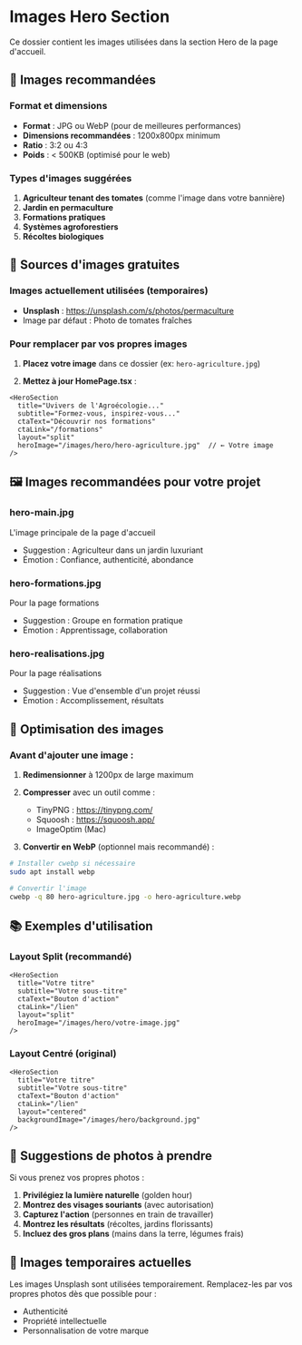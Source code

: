 # Images Hero Section

Ce dossier contient les images utilisées dans la section Hero de la page d'accueil.

## 📸 Images recommandées

### Format et dimensions
- **Format** : JPG ou WebP (pour de meilleures performances)
- **Dimensions recommandées** : 1200x800px minimum
- **Ratio** : 3:2 ou 4:3
- **Poids** : < 500KB (optimisé pour le web)

### Types d'images suggérées
1. **Agriculteur tenant des tomates** (comme l'image dans votre bannière)
2. **Jardin en permaculture**
3. **Formations pratiques**
4. **Systèmes agroforestiers**
5. **Récoltes biologiques**

## 🎨 Sources d'images gratuites

### Images actuellement utilisées (temporaires)
- **Unsplash** : https://unsplash.com/s/photos/permaculture
- Image par défaut : Photo de tomates fraîches

### Pour remplacer par vos propres images

1. **Placez votre image** dans ce dossier (ex: `hero-agriculture.jpg`)

2. **Mettez à jour HomePage.tsx** :
```tsx
<HeroSection
  title="Uvivers de l'Agroécologie..."
  subtitle="Formez-vous, inspirez-vous..."
  ctaText="Découvrir nos formations"
  ctaLink="/formations"
  layout="split"
  heroImage="/images/hero/hero-agriculture.jpg"  // ← Votre image
/>
```

## 🖼️ Images recommandées pour votre projet

### hero-main.jpg
L'image principale de la page d'accueil
- Suggestion : Agriculteur dans un jardin luxuriant
- Émotion : Confiance, authenticité, abondance

### hero-formations.jpg
Pour la page formations
- Suggestion : Groupe en formation pratique
- Émotion : Apprentissage, collaboration

### hero-realisations.jpg
Pour la page réalisations
- Suggestion : Vue d'ensemble d'un projet réussi
- Émotion : Accomplissement, résultats

## 🎯 Optimisation des images

### Avant d'ajouter une image :

1. **Redimensionner** à 1200px de large maximum
2. **Compresser** avec un outil comme :
   - TinyPNG : https://tinypng.com/
   - Squoosh : https://squoosh.app/
   - ImageOptim (Mac)

3. **Convertir en WebP** (optionnel mais recommandé) :
```bash
# Installer cwebp si nécessaire
sudo apt install webp

# Convertir l'image
cwebp -q 80 hero-agriculture.jpg -o hero-agriculture.webp
```

## 📚 Exemples d'utilisation

### Layout Split (recommandé)
```tsx
<HeroSection
  title="Votre titre"
  subtitle="Votre sous-titre"
  ctaText="Bouton d'action"
  ctaLink="/lien"
  layout="split"
  heroImage="/images/hero/votre-image.jpg"
/>
```

### Layout Centré (original)
```tsx
<HeroSection
  title="Votre titre"
  subtitle="Votre sous-titre"
  ctaText="Bouton d'action"
  ctaLink="/lien"
  layout="centered"
  backgroundImage="/images/hero/background.jpg"
/>
```

## 🎨 Suggestions de photos à prendre

Si vous prenez vos propres photos :

1. **Privilégiez la lumière naturelle** (golden hour)
2. **Montrez des visages souriants** (avec autorisation)
3. **Capturez l'action** (personnes en train de travailler)
4. **Montrez les résultats** (récoltes, jardins florissants)
5. **Incluez des gros plans** (mains dans la terre, légumes frais)

## 🔄 Images temporaires actuelles

Les images Unsplash sont utilisées temporairement. Remplacez-les par vos propres photos dès que possible pour :
- Authenticité
- Propriété intellectuelle
- Personnalisation de votre marque
